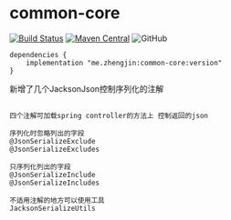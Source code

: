 # common-core

[![Build Status](https://img.shields.io/travis/com/fangzhengjin/common-core/master.svg?style=flat-square)](https://travis-ci.com/fangzhengjin/common-core)
[![Maven Central](https://img.shields.io/maven-central/v/com.github.fangzhengjin/common-core.svg?style=flat-square&color=brightgreen)](https://maven-badges.herokuapp.com/maven-central/com.github.fangzhengjin/common-core/)
![GitHub](https://img.shields.io/github/license/fangzhengjin/common-core?style=flat-square)

```
dependencies {
    implementation "me.zhengjin:common-core:version"
}
```

新增了几个JacksonJson控制序列化的注解

```

四个注解可加载spring controller的方法上 控制返回的json

序列化时忽略列出的字段
@JsonSerializeExclude
@JsonSerializeExcludes

只序列化列出的字段
@JsonSerializeInclude
@JsonSerializeIncludes

不适用注解的地方可以使用工具
JacksonSerializeUtils

```
